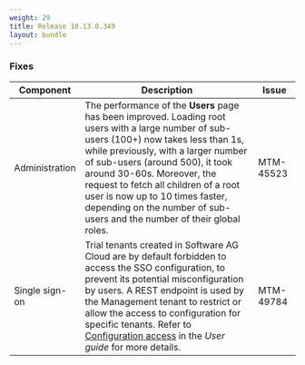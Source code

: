 ```yaml
---
weight: 29
title: Release 10.13.0.349
layout: bundle
---
```


<!--10.13.0.343-10.13.0.349-->

### Fixes

<div><table ><colgroup>
<col style="width: 15%;"><col style="width: 70%;"><col style="width: 15%;"></colgroup>
<thead><tr>
<th>
Component</th>
<th>
Description</th>
<th>
Issue</th>
</tr>
</thead><tbody>

<tr>
<td>Administration</td>
<td>The performance of the <b>Users</b> page has been improved. Loading root users with a large number of sub-users (100+) now takes less than 1s, while previously, with a larger number of sub-users (around 500), it took around 30-60s. Moreover, the request to fetch all children of a root user is now up to 10 times faster, depending on the number of sub-users and the number of their global roles.</td>
<td>MTM-45523</td>
</tr>

<tr>
<td>Single sign-on</td>
<td>Trial tenants created in Software AG Cloud are by default forbidden to access the SSO configuration, to prevent its potential misconfiguration by users. A REST endpoint is used by the Management tenant to restrict or allow the access to configuration for specific tenants. Refer to <a href="https://cumulocity.com/guides/users-guide/administration/#configuration-access">Configuration access</a> in the <i>User guide</i> for more details.</td>
<td>MTM-49784</td>
</tr>

</tbody></table></div>
